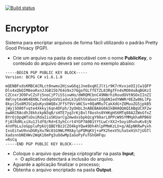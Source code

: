 [![Build status](https://ci.appveyor.com/api/projects/status/kwgvp9hrqr0aeir4/branch/master?svg=true)](https://ci.appveyor.com/project/tiagor87/encryptor/branch/master)

# Encryptor

Sistema para encriptar arquivos de forma fácil utilizando o padrão
Pretty Good Privacy (PGP).

* Crie um arquivo na pasta do executável com o nome __PublicKey__,
o conteúdo do arquivo deverá ser como no exemplo abaixo:
```text
-----BEGIN PGP PUBLIC KEY BLOCK-----
Version: BCPG C# v1.6.1.0

mQENBFxdsKMBCACRLct0nwmx2HjswG6qjJne8xqKCJltir9K7rKvxieOIjCw1QFP
Dlv4xQbQIM8eoRxnJJGB15b764o9x376gofGLffETZL83RgfFn4sMO04oAqBGKzI
CZCnxr3O9FvCZsFi5noCjP7iSSivwHo/dWRQMCbnC49NNrhiRoudOVtNSOxIInZI
4WlnytAxW64BXNL7xm5qxGVUiadvLk3yEh5VaGoot2dg6N1edYWWRr0EZw86LlPp
8kyc2So8MJSCpQuKysbWQ8xJFfSf9VraNCSv+0QaMRu7CakXdG+ZOMuuZG5jpkB5
jWyjSO80fvqte4Xkkyj6qn4DFph/3yOmbL3nABEBAAG0AIkBHAQQAQIABgUCXF2w
owAKCRAcdhJ8khzkpN3qB/sHTE7yg3rKjBxlf8oshs0YHKgHS6MTq88A2ZWxGfxZ
BYrOjOpqWTsDxiRdaIiuSKUarCg2mwdxsbpkQcgY98arL8PPcW9SYMMqkhaRPB6U
FjAlRdRLxiXu1Jldf8/Rd+E3yhCcrt4YGP7A0B1tYtLwCrXXJ+5oyi0hxhuKv8jN
4nVPbLuJoGppluPpkUjQBEYBz2CZO4kpYQw49Dh4hlpPMmKzLU+g/AEpNKRwPyxh
IxsEitwU9vuDGRyXu7Wc01G9WLPMXAylpPQMqKVj+aPX2hexV5LhaSxH1h7jUGTl
XadsnnbNEHWv2WqK16mPg3uOdwMpIaGoPyFuTGhGHFqu
=RsCq
-----END PGP PUBLIC KEY BLOCK-----

```
* Coloque o arquivo que deseja criptografar na pasta __Input__;
    * O aplicativo detectará a inclusão do arquivo.
* Aguarde a aplicação finalizar o processo;
* Obtenha o arquivo encriptado na pasta __Output__.
